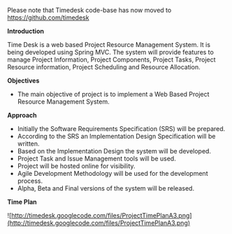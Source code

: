 Please note that Timedesk code-base has now moved to https://github.com/timedesk

**Introduction**

Time Desk is a web based Project Resource Management System. It is being developed using Spring MVC. The system will provide features to manage Project Information, Project Components, Project Tasks, Project Resource information, Project Scheduling and Resource Allocation.

**Objectives**
  * The main objective of project is to implement a Web Based Project Resource Management System.

**Approach**
  * Initially the Software Requirements Specification (SRS) will be prepared.
  * According to the SRS an Implementation Design Specification will be written.
  * Based on the Implementation Design the system will be developed.
  * Project Task and Issue Management tools will be used.
  * Project will be hosted online for visibility.
  * Agile Development Methodology will be used for the development process.
  * Alpha, Beta and Final versions of the system will be released.

**Time Plan**

![http://timedesk.googlecode.com/files/ProjectTimePlanA3.png](http://timedesk.googlecode.com/files/ProjectTimePlanA3.png)